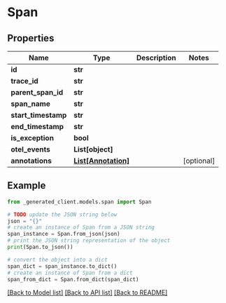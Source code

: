 # Span


## Properties

Name | Type | Description | Notes
------------ | ------------- | ------------- | -------------
**id** | **str** |  | 
**trace_id** | **str** |  | 
**parent_span_id** | **str** |  | 
**span_name** | **str** |  | 
**start_timestamp** | **str** |  | 
**end_timestamp** | **str** |  | 
**is_exception** | **bool** |  | 
**otel_events** | **List[object]** |  | 
**annotations** | [**List[Annotation]**](Annotation.md) |  | [optional] 

## Example

```python
from _generated_client.models.span import Span

# TODO update the JSON string below
json = "{}"
# create an instance of Span from a JSON string
span_instance = Span.from_json(json)
# print the JSON string representation of the object
print(Span.to_json())

# convert the object into a dict
span_dict = span_instance.to_dict()
# create an instance of Span from a dict
span_from_dict = Span.from_dict(span_dict)
```
[[Back to Model list]](../README.md#documentation-for-models) [[Back to API list]](../README.md#documentation-for-api-endpoints) [[Back to README]](../README.md)


